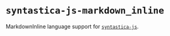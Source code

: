 # `syntastica-js-markdown_inline`

MarkdownInline language support for
[`syntastica-js`](https://www.npmjs.com/package/@syntastica/core).

